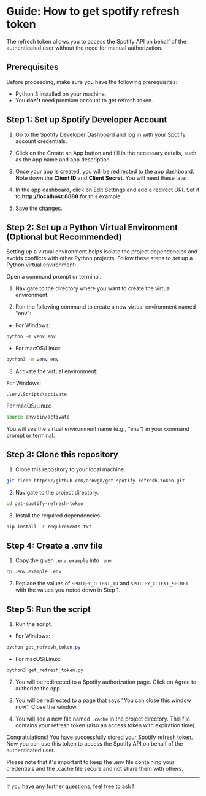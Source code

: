 # Guide: How to get spotify refresh token

The refresh token allows you to access the Spotify API on behalf of the authenticated user without the need for manual authorization.

## Prerequisites

Before proceeding, make sure you have the following prerequisites:

- Python 3 installed on your machine.
- You **don't** need premium account to get refresh token.

## Step 1: Set up Spotify Developer Account

1. Go to the [Spotify Developer Dashboard](https://developer.spotify.com/dashboard/) and log in with your Spotify account credentials.

2. Click on the Create an App button and fill in the necessary details, such as the app name and app description.

3. Once your app is created, you will be redirected to the app dashboard. Note down the **Client ID** and **Client Secret**. You will need these later.

4. In the app dashboard, click on Edit Settings and add a redirect URI. Set it to **http://localhost:8888** for this example.

5. Save the changes.

## Step 2: Set up a Python Virtual Environment (Optional but Recommended)

Setting up a virtual environment helps isolate the project dependencies and avoids conflicts with other Python projects. Follow these steps to set up a Python virtual environment:

Open a command prompt or terminal.

1. Navigate to the directory where you want to create the virtual environment.

2. Run the following command to create a new virtual environment named "env":

- For Windows:

```powershell
python -m venv env
```

- For macOS/Linux:

```bash
python3 -m venv env
```

3. Activate the virtual environment:

For Windows:

```
.\env\Scripts\activate
```

For macOS/Linux:

```bash
source env/bin/activate
```

You will see the virtual environment name (e.g., "env") in your command prompt or terminal.

## Step 3: Clone this repository

1. Clone this repository to your local machine.

```bash
git clone https://github.com/arnvgh/get-spotify-refresh-token.git
```

2. Navigate to the project directory.

```bash
cd get-spotify-refresh-token
```

3. Install the required dependencies.

```bash
pip install -r requirements.txt
```

## Step 4: Create a .env file

1. Copy the given `.env.example` into `.env`

```bash
cp .env.example .env
```

2. Replace the values of `SPOTIFY_CLIENT_ID` and `SPOTIFY_CLIENT_SECRET` with the values you noted down in Step 1.

## Step 5: Run the script

1. Run the script.

- For Windows:

```powershell
python get_refresh_token.py
```

- For macOS/Linux:

```bash
python3 get_refresh_token.py
```

2. You will be redirected to a Spotify authorization page. Click on Agree to authorize the app.

3. You will be redirected to a page that says "You can close this window now". Close the window.

4. You will see a new file named `.cache` in the project directory. This file contains your refresh token (also an access token with expiration time).

Congratulations! You have successfully stored your Spotify refresh token. Now you can use this token to access the Spotify API on behalf of the authenticated user.

Please note that it's important to keep the .env file containing your credentials and the .cache file secure and not share them with others.

---

If you have any further questions, feel free to ask !
